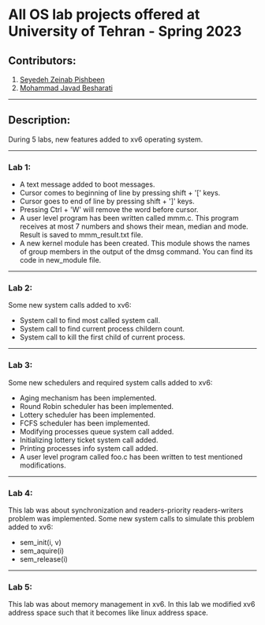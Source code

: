 # All OS lab projects offered at University of Tehran - Spring 2023


## Contributors:
1. [Seyedeh Zeinab Pishbeen](https://github.com/PishbinZein)
2. [Mohammad Javad Besharati](https://github.com/JavadBesharati)

---

## Description:
During 5 labs, new features added to xv6 operating system.

---

### Lab 1:
* A text message added to boot messages.
* Cursor comes to beginning of line by pressing shift + '[' keys.
* Cursor goes to end of line by pressing shift + ']' keys.
* Pressing Ctrl + 'W' will remove the word before cursor.
* A user level program has been written called mmm.c. This program receives at most 7 numbers and shows their mean, median and mode. Result is saved to mmm_result.txt file.
* A new kernel module has been created. This module shows the names of group members in the output of the dmsg command. You can find its code in new_module file.

---

### Lab 2:
Some new system calls added to xv6:
* System call to find most called system call.
* System call to find current process childern count.
* System call to kill the first child of current process.

---

### Lab 3:
Some new schedulers and required system calls added to xv6:
* Aging mechanism has been implemented.
* Round Robin scheduler has been implemented.
* Lottery scheduler has been implemented.
* FCFS scheduler has been implemented.
* Modifying processes queue system call added.
* Initializing lottery ticket system call added.
* Printing processes info system call added.
* A user level program called foo.c has been written to test mentioned modifications.

---

### Lab 4:
This lab was about synchronization and readers-priority readers-writers problem was implemented. Some new system calls to simulate this problem added to xv6:
* sem_init(i, v)
* sem_aquire(i)
* sem_release(i)

---

### Lab 5:
This lab was about memory management in xv6. In this lab we modified xv6 address space such that it becomes like linux address space.
